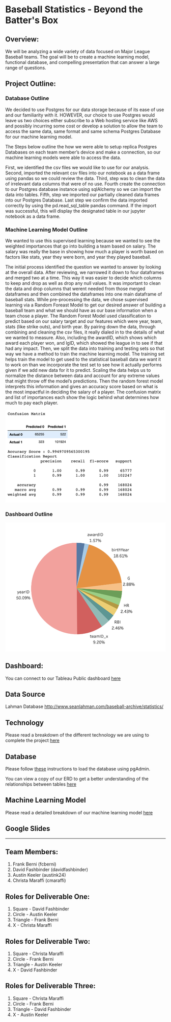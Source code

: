 # Baseball Statistics - Beyond the Batter's Box

## Overview:
We will be analyzing a wide variety of data focused on Major League Baseball teams.  The goal will be to create a machine learning model, functional database, and compelling presentation that can answer a large range of questions.  

## Project Outline:
### Database Outline
We decided to use Postgres for our data storage because of its ease of use and our familiarity with it. HOWEVER, our choice to use Postgres would leave us two choices either subscribe to a Web hosting service like AWS and possibly incurring some cost or develop a solution to allow the team to access the same data, same format and same schema Postgres Database for our machine learning model.

The Steps below outline the how we were able to setup replica Postgres Databases on each team member’s device and make a connection, so our machine learning models were able to access the data.

First, we identified the csv files we would like to use for our analysis. Second, imported the relevant csv files into our notebook as a data frame using pandas so we could review the data. Third, step was to clean the data of irrelevant data columns that were of no use. Fourth create the connection to our Postgres database instance using sqlAlchemy so we can import the data into tables. Fifth, step we imported our partially cleaned data frames into our Postgres Database. Last step we confirm the data imported correctly by using the pd.read_sql_table pandas command. If the import was successful, this will display the designated table in our jupyter notebook as a data frame.

### Machine Learning Model Outline
We wanted to use this supervised learning because we wanted to see the weighted importances that go into building a team based on salary. The salary was really the base in showing how much a player is worth based on factors like stats, year they were born, and year they played baseball.

The initial process identified the question we wanted to answer by looking at the overall data. After reviewing, we narrowed it down to four dataframes and merged two at a time. This way it was easier to decide which columns to keep and drop as well as drop any null values. It was important to clean the data and drop columns that werent needed from those merged dataframes and then combined the dataframes into one main dataframe of baseball stats. While pre-processing the data, we chose supervised learning via a Random Foreast Model to get our desired answer of building a baseball team and what we should have as our base information when a team chose a player. The Random Forest Model used classification to predict based on our salary target and our features which were year, team, stats (like strike outs), and birth year. By pairing down the data, through combining and cleaning the csv files, it really dialed in to the details of what we wanted to measure. Also, including the awardID, which shows which award each player won, and lgID, which showed the league in to see if that had any impact. Then, we split the data into training and testing sets so that way we have a method to train the machine learning model. The training set helps train the model to get used to the statistical baseball data we want it to work on than we incorporate the test set to see how it actually performs given if we add new data for it to predict. Scaling the data helps us to normalize the distance between data and account for any extreme values that might throw off the model’s predictions. Then the random forest model interprets this information and gives an accuracy score based on what is the most impactful in deciding the salary of a player. The confusion matrix and list of importances each show the logic behind what determines how much to pay each player. 

![](Visualizations/Images/ConfusionMatrix.png)



### Dashboard Outline



![](Visualizations/Images/Screen%20Shot%202021-03-18%20at%208.31.33%20PM.png)


## Dashboard:
You can connect to our Tableau Public dashboard [here](https://public.tableau.com/profile/david.fashbinder#!/vizhome/BeyondtheBattersBox/HitsDashboard?publish=yes)

## Data Source
Lahman Database http://www.seanlahman.com/baseball-archive/statistics/

## Technology
Please read a breakdown of the different technology we are using to complete the project [here](https://github.com/davidfashbinder/final_project/blob/master/Resources/technology.md)

## Database
Please follow [these](https://github.com/davidfashbinder/final_project/blob/master/DB%20Instructions.md) instructions to load the database using pgAdmin.

You can view a copy of our ERD to get a better understanding of the relationships between tables [here](https://github.com/davidfashbinder/final_project/blob/master/Updated_ERD.png)

## Machine Learning Model 
Please read a detailed breakdown of our machine learning model [here](https://github.com/davidfashbinder/final_project/blob/master/Machine%20Learning%20Info.md)

## Google Slides

-----

## Team Members:
1. Frank Berni (fcberni)
2. David Fashbinder (davidfashbinder)
3. Austin Keeler (austink24)
4. Christa Maraffi (cmaraffi)

## Roles for Deliverable One:
1. Square - David Fashbinder
2. Circle - Austin Keeler
3. Triangle - Frank Berni
4. X - Christa Maraffi

## Roles for Deliverable Two:
1. Square - Christa Maraffi
2. Circle - Frank Berni
3. Triangle - Austin Keeler
4. X - David Fashbinder

## Roles for Deliverable Three:
1. Square - Christa Maraffi
2. Circle - Frank Berni
3. Triangle - David Fashbinder
4. X - Austin Keeler
